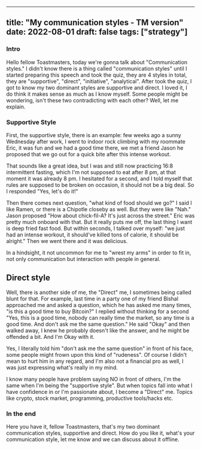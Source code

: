 
---
title: "My communication styles - TM version"
date: 2022-08-01
draft: false
tags: ["strategy"]
---


### Intro 

Hello fellow Toastmasters, today we're gonna talk about "Communication styles." I didn't know there is a thing called "communication styles" until I started preparing this speech and took the quiz, they are 4 styles in total, they are "supportive", "direct", "initiative", "analytical". After took the quiz, I got to know my two dominant styles are supportive and direct. I loved it, I do think it makes sense as much as I know myself. Some people might be wondering, isn't these two contradicting with each other? Well, let me explain. 


### Supportive Style 
<!-- The supportive style is calm, steady, approachable, and often perceived as careful, patient and amiable. --> 

<!-- Another example could be our most popular outdoor activity, hiking. I naturally don't have a good sense of direction, so I incline to rely on others whenever I'm with other people, I don't pretend to know anything, I don't feel ashamed as well, just to be a good supporting follower. I follow anybody who leads, whether I know them or not, they probably have better sense of direction than me 😄. --> 


First, the supportive style, there is an example: few weeks ago a sunny Wednesday after work, I went to indoor rock climbing with my roommate Eric, it was fun and we had a good time there, we met a friend Jason he proposed that we go out for a quick bite after this intense workout. 

That sounds like a great idea, but I was and still now practicing 16:8 intermittent fasting, which I'm not supposed to eat after 8 pm, at that moment it was already 8 pm. I hesitated for a second, and I told myself that rules are supposed to be broken on occasion, it should not be a big deal. So I responded "Yes, let's do it!" 

Then there comes next question, "what kind of food should we go?" I said I like Ramen, or there is a Chipotle closeby as well. But they were like "Nah." Jason proposed "How about chick-fil-A? It's just across the street." Eric was pretty much onboard with that. But it really puts me off, the last thing I want is deep fried fast food. But within seconds, I talked over myself: "we just had an intense workout, it should've killed tons of calorie, it should be alright." Then we went there and it was delicious.   

In a hindsight, it not uncommon for me to "wrest my arms" in order to fit in, not only communication but interaction with people in general.  



## Direct style

Well, there is another side of me, the "Direct" me, I sometimes being called blunt for that. For example, last time in a party one of my friend Bishal approached me and asked a question, which he has asked me many times, "is this a good time to buy Bitcoin?" I replied without thinking for a second "Yes, this is a good time, nobody can really time the market, so any time is a good time. And don't ask me the same question." He said "Okay" and then walked away, I knew he probably doesn't like the answer, and he might be offended a bit. And I'm Okay with it. 

Yes, I literally told him "don't ask me the same question" in front of his face, some people might frown upon this kind of "rudeness". Of course I didn't mean to hurt him in any regard, and I'm also not a financial pro as well, I was just expressing what's really in my mind.

I know many people have problem saying NO in front of others, I'm the same when I'm being the "supportive style". But when topics fall into what I have confidence in or I'm passionate about, I become a "Direct" me. Topics like crypto, stock market, programming, productive tools/hacks etc.  


### In the end  
Here you have it, fellow Toastmasters, that's my two dominant communication styles, supportive and direct. How do you like it, what's your communication style, let me know and we can discuss about it offline. 

